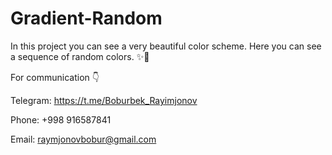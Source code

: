 # Gradient-Random
In this project you can see a very beautiful color scheme. Here you can see a sequence of random colors. ✨💖


For communication 👇

Telegram: https://t.me/Boburbek_Rayimjonov

Phone: +998 916587841

Email: raymjonovbobur@gmail.com
